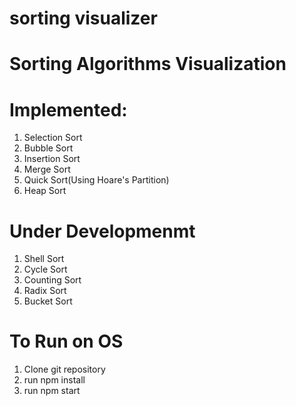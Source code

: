 # sorting visualizer
# Sorting Algorithms Visualization 
# Implemented: 
1. Selection Sort
2. Bubble Sort
3. Insertion Sort
4. Merge Sort
5. Quick Sort(Using Hoare's Partition)
6. Heap Sort

# Under Developmenmt
1. Shell Sort
2. Cycle Sort
3. Counting Sort 
4. Radix Sort
5. Bucket Sort

# To Run on OS
1. Clone git repository
2. run npm install
3. run npm start

